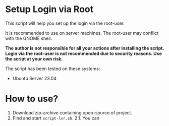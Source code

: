 # Setup Login via Root

This script will help you set up the login via the root-user.

It is recommended to use on server machines. The root-user may conflict with the GNOME shell.

**The author is not responsible for all your actions after installing the script. Login via the root-user is not recommended due to security reasons. Use the script at your own risk.** 

The script has been tested on these systems:
- Ubuntu Server 23.04

# How to use?
1. Download zip-archive containing open-source of project.
2. Find and start `script-lvr.sh`.
2.1. You can 